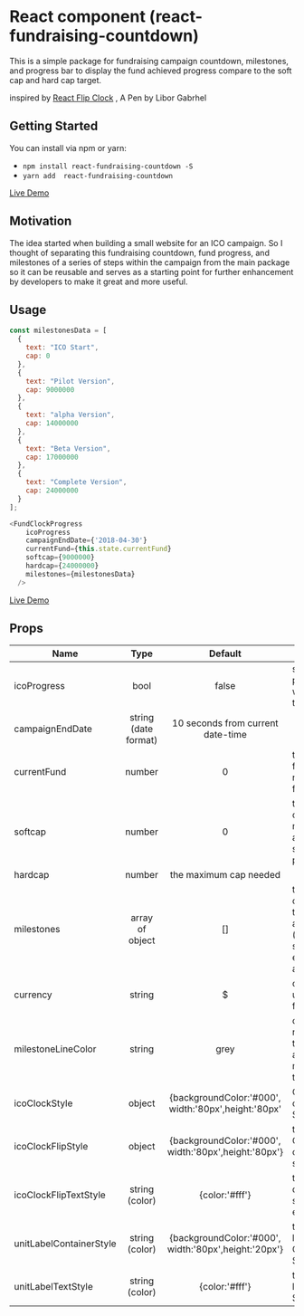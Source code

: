 # React component (react-fundraising-countdown)

This is a simple package for fundraising campaign countdown, milestones, and progress bar to display the fund achieved progress compare to the soft cap and hard cap target.

inspired by [React Flip Clock](https://codepen.io/Libor_G/pen/JyJzjb) , A Pen by Libor Gabrhel

## Getting Started

You can install via npm or yarn:
* `npm install react-fundraising-countdown -S`
* `yarn add  react-fundraising-countdown`

[Live Demo](https://codesandbox.io/s/vn0j13v87l)

## Motivation

The idea started when building a small website for an ICO campaign. So I thought of separating this fundraising countdown, fund progress, and milestones of a series of steps within the campaign from the main package so it can be reusable and serves as a starting point for further enhancement by developers to make it great and more useful.

## Usage
```javascript
const milestonesData = [
  {
    text: "ICO Start",
    cap: 0
  },
  {
    text: "Pilot Version",
    cap: 9000000
  },
  {
    text: "alpha Version",
    cap: 14000000
  },
  {
    text: "Beta Version",
    cap: 17000000
  },
  {
    text: "Complete Version",
    cap: 24000000
  }
];

<FundClockProgress
    icoProgress
    campaignEndDate={'2018-04-30'}
    currentFund={this.state.currentFund}
    softcap={9000000}
    hardcap={24000000}
    milestones={milestonesData}
  />
```

[Live Demo](https://codesandbox.io/s/vn0j13v87l)

## Props

| Name        | Type           | Default  | Desc |
| ----------- |:--------------:| :-------:|------|
| icoProgress      | bool | false | show progress when the time is up |
| campaignEndDate  | string (date format)     |  10 seconds from current date-time |
| currentFund  | number  |    0 | the current fund your raised do far |
| softcap      | number | 0 | the soft cap you need to achieve to start your project |
| hardcap      | number |   the maximum cap needed  |
| milestones   | array of object |    [] | takes an object of two attributes (text, cap) see the example above |
| currency     | string | $  | currency used for fundraising  |
| milestoneLineColor     | string |   grey  | color to represent the line and milestone text |
| icoClockStyle     | object |   {backgroundColor:'#000', width:'80px',height:'80px' | Clock Unit container Style |
| icoClockFlipStyle | object | {backgroundColor:'#000', width:'80px',height:'80px'}  | the folding Clock container style |
| icoClockFlipTextStyle | string (color) |  {color:'#fff'}  | the clock digit text style of each unit |
| unitLabelContainerStyle | string (color) | {backgroundColor:'#000', width:'80px',height:'20px'} | the Unit label Container Style |
| unitLabelTextStyle | string (color) | {color:'#fff'} | the Unit label Text Style |
